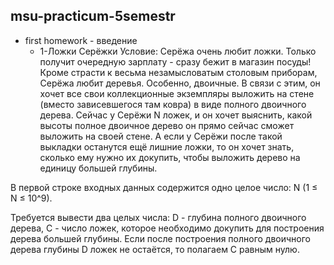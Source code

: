 ## msu-practicum-5semestr

* first homework - введение
	* 1-Ложки Серёжки
	Условие:  Серёжа очень любит ложки. Только получит очередную зарплату - сразу бежит в магазин посуды! Кроме страсти к весьма незамысловатым столовым приборам, Серёжа любит деревья. Особенно, двоичные. В связи с этим, он хочет все свои коллекционные экземпляры выложить на стене (вместо зависевшегося там ковра) в виде полного двоичного дерева. Сейчас у Серёжи N ложек, и он хочет выяснить, какой высоты полное двоичное дерево он прямо сейчас сможет выложить на своей стене. А если у Серёжи после такой выкладки останутся ещё лишние ложки, то он хочет знать, сколько ему нужно их докупить, чтобы выложить дерево на единицу большей глубины.

В первой строке входных данных содержится одно целое число: N (1 ≤ N ≤ 10^9).

Требуется вывести два целых числа: D - глубина полного двоичного дерева, C - число ложек, которое необходимо докупить для построения дерева большей глубины. Если после построения полного двоичного дерева глубины D ложек не остаётся, то полагаем C равным нулю. 

